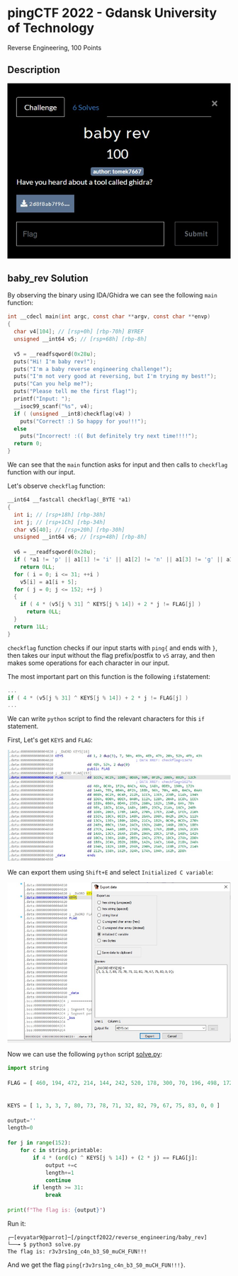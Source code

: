 # pingCTF 2022 - Gdansk University of Technology
Reverse Engineering, 100 Points

## Description

![‏‏info.JPG](images/info.JPG)
 
## baby_rev Solution

By observing the binary using IDA/Ghidra we can see the following ```main``` function:
```c
int __cdecl main(int argc, const char **argv, const char **envp)
{
  char v4[104]; // [rsp+0h] [rbp-70h] BYREF
  unsigned __int64 v5; // [rsp+68h] [rbp-8h]

  v5 = __readfsqword(0x28u);
  puts("Hi! I'm baby rev!");
  puts("I'm a baby reverse engineering challenge!");
  puts("I'm not very good at reversing, but I'm trying my best!");
  puts("Can you help me?");
  puts("Please tell me the first flag!");
  printf("Input: ");
  __isoc99_scanf("%s", v4);
  if ( (unsigned __int8)checkflag(v4) )
    puts("Correct! :) So happy for you!!!");
  else
    puts("Incorrect! :(( But definitely try next time!!!!");
  return 0;
}
```

We can see that the ```main``` function asks for input and then calls to ```checkflag``` function with our input.

Let's observe ```checkflag``` function:
```c
__int64 __fastcall checkflag(_BYTE *a1)
{
  int i; // [rsp+18h] [rbp-38h]
  int j; // [rsp+1Ch] [rbp-34h]
  char v5[40]; // [rsp+20h] [rbp-30h]
  unsigned __int64 v6; // [rsp+48h] [rbp-8h]

  v6 = __readfsqword(0x28u);
  if ( *a1 != 'p' || a1[1] != 'i' || a1[2] != 'n' || a1[3] != 'g' || a1[4] != '{' || a1[37] != '}' )
    return 0LL;
  for ( i = 0; i <= 31; ++i )
    v5[i] = a1[i + 5];
  for ( j = 0; j <= 152; ++j )
  {
    if ( 4 * (v5[j % 31] ^ KEYS[j % 14]) + 2 * j != FLAG[j] )
      return 0LL;
  }
  return 1LL;
}
```

```checkflag``` function checks if our input starts with ```ping{``` and ends with ```}```, then takes our input without the flag prefix/postfix to ```v5``` array, and then makes some operations for each character in our input.

The most important part on this function is the following ```if```statement:
```c
...
if ( 4 * (v5[j % 31] ^ KEYS[j % 14]) + 2 * j != FLAG[j] )
...
```

We can write ```python``` script to find the relevant characters for this ```if``` statement.

First, Let's get ```KEYS``` and ```FLAG```:

![‏‏arrays.JPG](images/arrays.JPG)

We can export them using ```Shift+E``` and select ```Initialized C variable```:

![‏‏export.JPG](images/export.JPG)

Now we can use the following ```python``` script [solve.py](./solve.py):
```python
import string

FLAG = [ 460, 194, 472, 214, 144, 242, 520, 178, 300, 70, 196, 498, 172, 74, 424, 222, 400, 370, 420, 126, 180, 242, 440, 150, 112, 70, 172, 170, 184, 194, 196, 530, 460, 318, 568, 282, 404, 470, 208, 222, 160, 274, 296, 522, 456, 494, 488, 182, 212, 574, 608, 354, 336, 106, 120, 158, 396, 458, 424, 270, 572, 538, 364, 590, 472, 518, 376, 326, 624, 382, 548, 510, 528, 350, 396, 238, 328, 618, 664, 162, 668, 274, 316, 318, 432, 470, 540, 434, 196, 206, 624, 590, 188, 314, 684, 402, 672, 326, 652, 398, 636, 586, 264, 374, 696, 374, 720, 406, 712, 330, 316, 618, 600, 666, 700, 502, 328, 322, 268, 310, 680, 702, 684, 638, 476, 634, 728, 446, 708, 722, 648, 418, 428, 362, 536, 678, 404, 386, 440, 662, 656, 602, 488, 638, 532, 530, 344, 354, 804, 378, 404, 354, 728 ]


KEYS = [ 1, 3, 3, 7, 80, 73, 78, 71, 32, 82, 79, 67, 75, 83, 0, 0 ]

output=''      
length=0

for j in range(152):
    for c in string.printable:
        if 4 * (ord(c) ^ KEYS[j % 14]) + (2 * j) == FLAG[j]:
            output +=c
            length+=1
            continue
        if length >= 31:
            break
			
print(f"The flag is: {output}")
```

Run it:
```console
┌─[evyatar9@parrot]─[/pingctf2022/reverse_engineering/baby_rev]
└──╼ $ python3 solve.py
The flag is: r3v3rs1ng_c4n_b3_S0_muCH_FUN!!!
```

And we get the flag ```ping{r3v3rs1ng_c4n_b3_S0_muCH_FUN!!!}```.